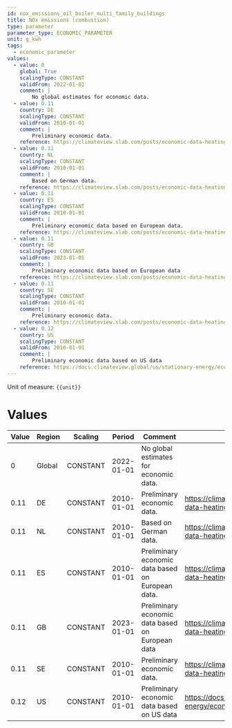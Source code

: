 ```yaml
---
id: nox_emissions_oil_boiler_multi_family_buildings
title: NOx emissions (combustion)
type: parameter
parameter_type: ECONOMIC_PARAMETER
unit: g_kwh
tags:
  - economic_parameter
values:
  - value: 0
    global: True
    scalingType: CONSTANT
    validFrom: 2022-01-01
    comment: |
        No global estimates for economic data.
  - value: 0.11
    country: DE
    scalingType: CONSTANT
    validFrom: 2010-01-01
    comment: |
        Preliminary economic data.
    reference: https://climateview.slab.com/posts/economic-data-heating-beta-h37ihmvs
  - value: 0.11
    country: NL
    scalingType: CONSTANT
    validFrom: 2010-01-01
    comment: |
        Based on German data.
    reference: https://climateview.slab.com/posts/economic-data-heating-beta-h37ihmvs
  - value: 0.11
    country: ES
    scalingType: CONSTANT
    validFrom: 2010-01-01
    comment: |
        Preliminary economic data based on European data.
    reference: https://climateview.slab.com/posts/economic-data-heating-beta-h37ihmvs
  - value: 0.11
    country: GB
    scalingType: CONSTANT
    validFrom: 2023-01-01
    comment: |
        Preliminary economic data based on European data
    reference: https://climateview.slab.com/posts/economic-data-heating-beta-h37ihmvs
  - value: 0.11
    country: SE
    scalingType: CONSTANT
    validFrom: 2010-01-01
    comment: |
        Preliminary economic data.
    reference: https://climateview.slab.com/posts/economic-data-heating-beta-z663id55
  - value: 0.12
    country: US
    scalingType: CONSTANT
    validFrom: 2010-01-01
    comment: |
        Preliminary economic data based on US data
    reference: https://docs.climateview.global/us/stationary-energy/economic-data/heating/
---
```



Unit of measure: `{{unit}}`


# Values


| Value | Region | Scaling | Period | Comment | Reference |
|-------|--------|---------|--------|---------|-----------|
| 0 | Global | CONSTANT | 2022-01-01 | No global estimates for economic data. |  |
| 0.11 | DE | CONSTANT | 2010-01-01 | Preliminary economic data. | https://climateview.slab.com/posts/economic-data-heating-beta-h37ihmvs |
| 0.11 | NL | CONSTANT | 2010-01-01 | Based on German data. | https://climateview.slab.com/posts/economic-data-heating-beta-h37ihmvs |
| 0.11 | ES | CONSTANT | 2010-01-01 | Preliminary economic data based on European data. | https://climateview.slab.com/posts/economic-data-heating-beta-h37ihmvs |
| 0.11 | GB | CONSTANT | 2023-01-01 | Preliminary economic data based on European data | https://climateview.slab.com/posts/economic-data-heating-beta-h37ihmvs |
| 0.11 | SE | CONSTANT | 2010-01-01 | Preliminary economic data. | https://climateview.slab.com/posts/economic-data-heating-beta-z663id55 |
| 0.12 | US | CONSTANT | 2010-01-01 | Preliminary economic data based on US data | https://docs.climateview.global/us/stationary-energy/economic-data/heating/ |



